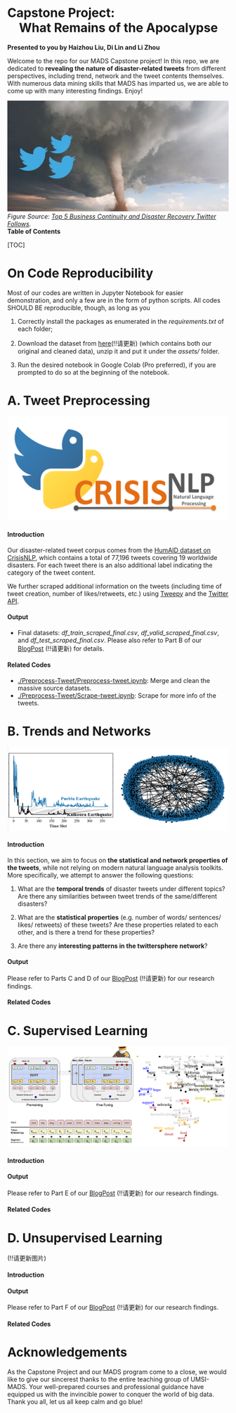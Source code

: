 # Capstone Project: <br> &nbsp; &nbsp; What Remains of the Apocalypse
**Presented to you by Haizhou Liu, Di Lin and Li Zhou**

Welcome to the repo for our MADS Capstone project! In this repo, we are dedicated to **revealing the nature of disaster-related tweets** from different perspectives, including trend, network and the tweet contents themselves. With numerous data mining skills that MADS has imparted us, we are able to come up with many interesting findings. Enjoy!

![](./figs-for-readme/cover-photo.jpg)
*Figure Source: [Top 5 Business Continuity and Disaster Recovery Twitter Follows](https://solutionsreview.com/backup-disaster-recovery/top-5-business-continuity-and-disaster-recovery-twitter-follows/).*
<br>
**Table of Contents**

[TOC]

# On Code Reproducibility
Most of our codes are written in Jupyter Notebook for easier demonstration, and only a few are in the form of python scripts. All codes SHOULD BE reproducible, though, as long as you

1. Correctly install the packages as enumerated in the *requirements.txt* of each folder;

2. Download the dataset from [here]()(!!请更新) (which contains both our original and cleaned data), unzip it and put it under the *assets/*  folder.

3. Run the desired notebook in Google Colab (Pro preferred), if you are prompted to do so at the beginning of the notebook.

# A. Tweet Preprocessing

![](./figs-for-readme/preprocessing.png)

#### Introduction
Our disaster-related tweet corpus comes from the [HumAID dataset on CrisisNLP](https://crisisnlp.qcri.org/humaid_dataset.html), which contains a total of 77,196 tweets covering 19 worldwide disasters. For each tweet there is an also additional label indicating the category of the tweet content.

We further scraped additional information on the tweets (including time of tweet creation, number of likes/retweets, etc.) using [Tweepy](https://www.tweepy.org/) and the [Twitter API](https://developer.twitter.com/en/docs). 

#### Output
- Final datasets: *df_train_scraped_final.csv*, *df_valid_scraped_final.csv*, and *df_test_scraped_final.csv*.
Please also refer to Part B of our [BlogPost]() (!!请更新) for details.

#### Related Codes
- [./Preprocess-Tweet/Preprocess-tweet.ipynb](Preprocess-Tweet/Preprocess-tweet.ipynb): Merge and clean the massive source datasets.
- [./Preprocess-Tweet/Scrape-tweet.ipynb](Preprocess-Tweet/Scrape-tweet.ipynb): Scrape for more info of the tweets.

# B. Trends and Networks

![](./figs-for-readme/trends-and-network.png)

#### Introduction
In this section, we aim to focus on **the statistical and network properties of the tweets**, while not relying on modern natural language analysis toolkits. More specifically, we attempt to answer the following questions:

1. What are the **temporal trends** of disaster tweets under different topics? Are there any similarities between tweet trends of the same/different disasters?

2. What are the **statistical properties** (e.g. number of words/ sentences/ likes/ retweets) of these tweets? Are these properties related to each other, and is there a trend for these properties?

3. Are there any **interesting patterns in the twittersphere network**?

#### Output
Please refer to Parts C and D of our [BlogPost]() (!!请更新) for our research findings.

#### Related Codes

# C. Supervised Learning

![](./figs-for-readme/supervised-learning.png)

#### Introduction

#### Output
Please refer to Part E of our [BlogPost]() (!!请更新) for our research findings.

#### Related Codes

# D. Unsupervised Learning
(!!请更新图片)

#### Introduction


#### Output
Please refer to Part F of our [BlogPost]() (!!请更新) for our research findings.

#### Related Codes

# Acknowledgements
As the Capstone Project and our MADS program come to a close, we would like to give our sincerest thanks to the entire teaching group of UMSI-MADS. Your well-prepared courses and professional guidance have equipped us with the invincible power to conquer the world of big data. Thank you all, let us all keep calm and go blue!